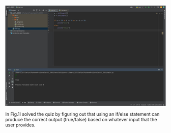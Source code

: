 ![Solution to quiz 2](quiz2.jpg)

In Fig.1I solved the quiz by figuring out that using an if/else statement can produce the correct output (true/false) based on whatever input that the user provides.

